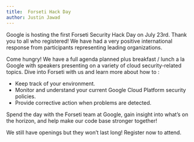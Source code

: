 ```yaml
---
title:  Forseti Hack Day
author: Justin Jawad
---
```

Google is hosting the first Forseti Security Hack Day on July 23rd. Thank you to all who registered! We have had a very positive international response from participants representing leading organizations.

Come hungry! We have a full agenda planned plus breakfast / lunch a la Google with speakers presenting on a variety of cloud security-related topics. Dive into Forseti with us and learn more about how to :
* Keep track of your environment.
* Monitor and understand your current Google Cloud Platform security policies.
* Provide corrective action when problems are detected.

Spend the day with the Forseti team at Google, gain insight into what’s on the horizon, and help make our code base stronger together!

We still have openings but they won’t last long! Register now to attend.

